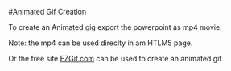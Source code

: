#Animated Gif Creation

To create an Animated gig export the powerpoint as mp4 movie.

Note: the mp4 can be used direclty in am HTLM5 page.

Or the free site [EZGif.com](https://ezgif.com/maker) can be used to
create an animated gif.

